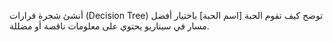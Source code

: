 أنشئ شجرة قرارات (Decision Tree) توضح كيف تقوم الحبة [اسم الحبة] باختيار أفضل مسار في سيناريو يحتوي على معلومات ناقصة أو مضللة.